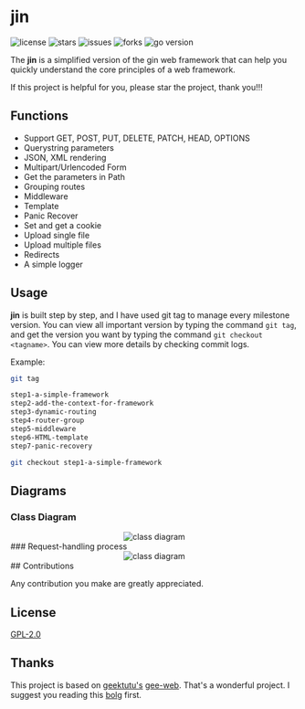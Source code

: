 # jin

![license](https://img.shields.io/github/license/uncle-lv/jin)  ![stars](https://img.shields.io/github/stars/uncle-lv/jin)   ![issues](https://img.shields.io/github/issues/uncle-lv/jin)  ![forks](https://img.shields.io/github/forks/uncle-lv/jin)  ![go version](https://img.shields.io/github/go-mod/go-version/uncle-lv/jin?color=%23007d9c)

The **jin** is a simplified version of the gin web framework that can help you quickly understand the core principles of a web framework.

If this project is helpful for you, please star the project, thank you!!!

## Functions

- Support GET, POST, PUT, DELETE, PATCH, HEAD, OPTIONS
- Querystring parameters
- JSON, XML rendering
- Multipart/Urlencoded Form
- Get the parameters in Path
- Grouping routes
- Middleware
- Template
- Panic Recover
- Set and get a cookie
- Upload single file
- Upload multiple files
- Redirects
- A simple logger

## Usage

**jin** is built step by step, and I have used git tag to manage every milestone version. You can view all important version by typing the command `git tag`, and get the version you want by typing the command `git checkout <tagname>`. You can view more details by checking commit logs.

Example:

```bash
git tag
```

```bash
step1-a-simple-framework
step2-add-the-context-for-framework
step3-dynamic-routing
step4-router-group
step5-middleware
step6-HTML-template
step7-panic-recovery
```

```bash
git checkout step1-a-simple-framework
```

## Diagrams

### Class Diagram

<div align=center><img src="https://cdn.jsdelivr.net/gh/uncle-lv/PicX-image-hosting@main/jin/class_diagram.4nq0xbzu2cu0.svg" alt="class diagram"/></div>
### Request-handling process

<div align=center><img src="https://cdn.jsdelivr.net/gh/uncle-lv/PicX-image-hosting@main/jin/request-handling_process.6uv2xuz3ti00.svg" alt="class diagram"/></div>
## Contributions

Any contribution you make are greatly appreciated.

## License

[GPL-2.0](https://github.com/uncle-lv/jin/blob/main/LICENSE)

## Thanks

This project is based on [geektutu's](https://github.com/geektutu) [gee-web](https://github.com/geektutu/7days-golang/tree/master/gee-web). That's a wonderful project. I suggest you reading this [bolg](https://geektutu.com/post/gee.html) first.